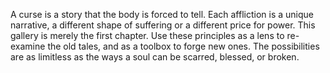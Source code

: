 A curse is a story that the body is forced to tell. Each affliction is a unique narrative, a different shape of suffering or a different price for power. This gallery is merely the first chapter. Use these principles as a lens to re-examine the old tales, and as a toolbox to forge new ones. The possibilities are as limitless as the ways a soul can be scarred, blessed, or broken.